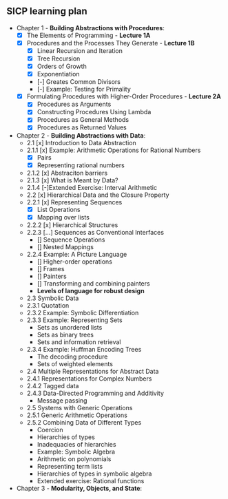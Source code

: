 ## SICP learning plan
* Chapter 1 - **Building Abstractions with Procedures**:
  - [x] The Elements of Programming - **Lecture 1A**
  - [x] Procedures and the Processes They Generate - **Lecture 1B**
    - [x] Linear Recursion and Iteration
    - [x] Tree Recursion
    - [x] Orders of Growth
    - [x] Exponentiation
    - [-] Greates Common Divisors
    - [-] Example: Testing for Primality 
  - [x] Formulating Procedures with Higher-Order Procedures - **Lecture 2A**
    - [x] Procedures as Arguments
    - [x] Constructing Procedures Using Lambda
    - [x] Procedures as General Methods
    - [x] Procedures as Returned Values  
* Chapter 2 - **Building Abstractions with Data**:
  - 2.1 [x] Introduction to Data Abstraction
  - 2.1.1 [x] Example: Arithmetic Operations for Rational Numbers
      - [x] Pairs
      - [x] Representing rational numbers
  - 2.1.2 [x] Abstraciton barriers
  - 2.1.3 [x] What is Meant by Data?
  - 2.1.4 [-]Extended Exercise: Interval Arithmetic
  - 2.2 [x] Hierarchical Data and the Closure Property
  - 2.2.1 [x] Representing Sequences
    - [x] List Operations
    - [x] Mapping over lists
  - 2.2.2 [x] Hierarchical Structures
  - 2.2.3 [...] Sequences as Conventional Interfaces
    - [] Sequence Operations
    - [] Nested Mappings
  - 2.2.4 Example: A Picture Language
    - [] Higher-order operations
    - [] Frames
    - [] Painters
    - [] Transforming and combining painters
    - **Levels of language for robust design**
  - 2.3 Symbolic Data
  - 2.3.1 Quotation
  - 2.3.2 Example: Symbolic Differentiation
  - 2.3.3 Example: Representing Sets
      - Sets as unordered lists
      - Sets as binary trees
      - Sets and information retrieval
  - 2.3.4 Example: Huffman Encoding Trees
      - The decoding procedure
      - Sets of weighted elements
  - 2.4 Multiple Representations for Abstract Data
  - 2.4.1 Representations for Complex Numbers
  - 2.4.2 Tagged data
  - 2.4.3 Data-Directed Programming and Additivity
    - Message passing
  - 2.5 Systems with Generic Operations
  - 2.5.1 Generic Arithmetic Operations
  - 2.5.2 Combining Data of Different Types
    - Coercion
    - Hierarchies of types
    - Inadequacies of hierarchies
    - Example: Symbolic Algebra
    - Arithmetic on polynomials
    - Representing term lists
    - Hierarchies of types in symbolic algebra
    - Extended exercise: Rational functions  
* Chapter 3 - **Modularity, Objects, and State**:
